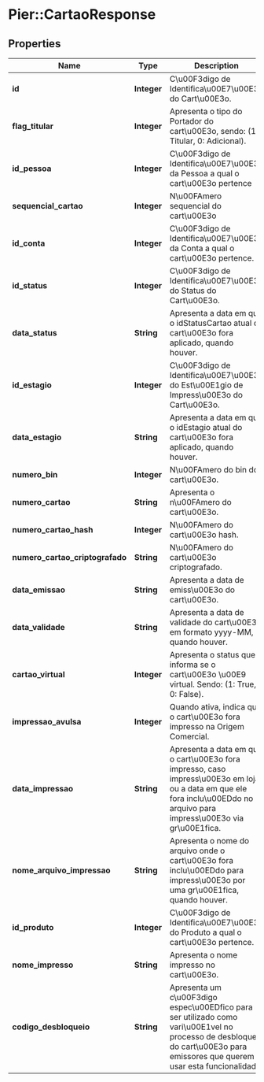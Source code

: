 # Pier::CartaoResponse

## Properties
Name | Type | Description | Notes
------------ | ------------- | ------------- | -------------
**id** | **Integer** | C\u00F3digo de Identifica\u00E7\u00E3o do Cart\u00E3o. | [optional] 
**flag_titular** | **Integer** | Apresenta o tipo do Portador do cart\u00E3o, sendo: (1: Titular, 0: Adicional). | [optional] 
**id_pessoa** | **Integer** | C\u00F3digo de Identifica\u00E7\u00E3o da Pessoa a qual o cart\u00E3o pertence | [optional] 
**sequencial_cartao** | **Integer** | N\u00FAmero sequencial do cart\u00E3o | [optional] 
**id_conta** | **Integer** | C\u00F3digo de Identifica\u00E7\u00E3o da Conta a qual o cart\u00E3o pertence. | [optional] 
**id_status** | **Integer** | C\u00F3digo de Identifica\u00E7\u00E3o do Status do Cart\u00E3o. | [optional] 
**data_status** | **String** | Apresenta a data em que o idStatusCartao atual do cart\u00E3o fora aplicado, quando houver. | [optional] 
**id_estagio** | **Integer** | C\u00F3digo de Identifica\u00E7\u00E3o do Est\u00E1gio de Impress\u00E3o do Cart\u00E3o. | [optional] 
**data_estagio** | **String** | Apresenta a data em que o idEstagio atual do cart\u00E3o fora aplicado, quando houver. | [optional] 
**numero_bin** | **Integer** | N\u00FAmero do bin do cart\u00E3o. | [optional] 
**numero_cartao** | **String** | Apresenta o n\u00FAmero do cart\u00E3o. | [optional] 
**numero_cartao_hash** | **Integer** | N\u00FAmero do cart\u00E3o hash. | [optional] 
**numero_cartao_criptografado** | **String** | N\u00FAmero do cart\u00E3o criptografado. | [optional] 
**data_emissao** | **String** | Apresenta a data de emiss\u00E3o do cart\u00E3o. | [optional] 
**data_validade** | **String** | Apresenta a data de validade do cart\u00E3o em formato yyyy-MM, quando houver. | [optional] 
**cartao_virtual** | **Integer** | Apresenta o status que informa se o cart\u00E3o \u00E9 virtual. Sendo: (1: True, 0: False). | [optional] 
**impressao_avulsa** | **Integer** | Quando ativa, indica que o cart\u00E3o fora impresso na Origem Comercial. | [optional] 
**data_impressao** | **String** | Apresenta a data em que o cart\u00E3o fora impresso, caso impress\u00E3o em loja, ou a data em que ele fora inclu\u00EDdo no arquivo para impress\u00E3o via gr\u00E1fica. | [optional] 
**nome_arquivo_impressao** | **String** | Apresenta o nome do arquivo onde o cart\u00E3o fora inclu\u00EDdo para impress\u00E3o por uma gr\u00E1fica, quando houver. | [optional] 
**id_produto** | **Integer** | C\u00F3digo de Identifica\u00E7\u00E3o do Produto a qual o cart\u00E3o pertence. | [optional] 
**nome_impresso** | **String** | Apresenta o nome impresso no cart\u00E3o. | [optional] 
**codigo_desbloqueio** | **String** | Apresenta um c\u00F3digo espec\u00EDfico para ser utilizado como vari\u00E1vel no processo de desbloqueio do cart\u00E3o para emissores que querem usar esta funcionalidade. | [optional] 


